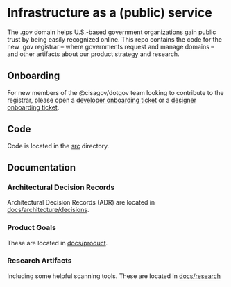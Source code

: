 # Infrastructure as a (public) service

The .gov domain helps U.S.-based government organizations gain public trust by being easily recognized online. This repo contains the code for the new .gov registrar – where governments request and manage domains – and other artifacts about our product strategy and research.

## Onboarding

For new members of the @cisagov/dotgov team looking to contribute to the registrar, please open a [developer onboarding ticket](https://github.com/cisagov/getgov/issues/new?assignees=loganmeetsworld&labels=dev%2C+onboarding&template=developer-onboarding.md&title=Developer+Onboarding%3A+GH_HANDLE) or a [designer onboarding ticket](https://github.com/cisagov/getgov/issues/new?assignees=loganmeetsworld&labels=design%2C+onboarding&template=designer-onboarding.md&title=Designer+Onboarding%3A+GH_HANDLE). 

## Code

Code is located in the [src](./src/) directory. 

## Documentation

### Architectural Decision Records

Architectural Decision Records (ADR) are located in [docs/architecture/decisions](./docs/architecture/decisions).

### Product Goals

These are located in [docs/product](./docs/product).

### Research Artifacts

Including some helpful scanning tools. These are located in [docs/research](./docs/research) 
